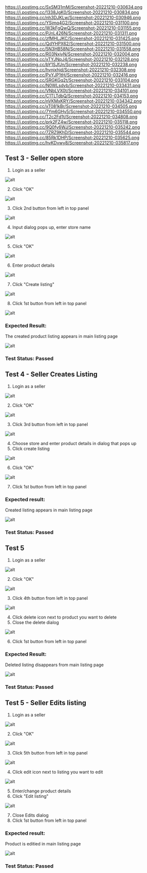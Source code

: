 https://i.postimg.cc/SxSM31mM/Screenshot-20221210-030634.png
https://i.postimg.cc/1338JgK0/Screenshot-20221210-030834.png
https://i.postimg.cc/nh3DJKLw/Screenshot-20221210-030946.png
https://i.postimg.cc/YSjmq4G2/Screenshot-20221210-031100.png
https://i.postimg.cc/W3kFgQwQ/Screenshot-20221210-031155.png
https://i.postimg.cc/PJnL426N/Screenshot-20221210-031311.png
https://i.postimg.cc/zfMHLJKC/Screenshot-20221210-031425.png
https://i.postimg.cc/QdYHPX62/Screenshot-20221210-031500.png
https://i.postimg.cc/5N3HB58N/Screenshot-20221210-031558.png
https://i.postimg.cc/R03NxjyN/Screenshot-20221210-032004.png
https://i.postimg.cc/xTYJNpJ4/Screenshot-20221210-032128.png
https://i.postimg.cc/bY1SJfJn/Screenshot-20221210-032238.png
https://i.postimg.cc/hvnjxhjd/Screenshot-20221210-032308.png
https://i.postimg.cc/PxYJP1tH/Screenshot-20221210-032416.png
https://i.postimg.cc/SRGKGq2t/Screenshot-20221210-033104.png
https://i.postimg.cc/N0WLsdvb/Screenshot-20221210-033431.png
https://i.postimg.cc/VNbLVX0t/Screenshot-20221210-034101.png
https://i.postimg.cc/C1TLTdbQ/Screenshot-20221210-034153.png
https://i.postimg.cc/nVKMxKRY/Screenshot-20221210-034342.png
https://i.postimg.cc/xT081kBr/Screenshot-20221210-034505.png
https://i.postimg.cc/7Ym6GHy5/Screenshot-20221210-034550.png
https://i.postimg.cc/T2c2Fd1t/Screenshot-20221210-034808.png
https://i.postimg.cc/prk2FZ4w/Screenshot-20221210-035118.png
https://i.postimg.cc/9Q0fy6WJ/Screenshot-20221210-035242.png
https://i.postimg.cc/7ZRZ9KhD/Screenshot-20221210-035544.png
https://i.postimg.cc/85Rk1DHP/Screenshot-20221210-035625.png
https://i.postimg.cc/hvKDvwy8/Screenshot-20221210-035817.png


## Test 3 - Seller open store
1. Login as a seller

![alt](https://i.postimg.cc/SxSM31mM/Screenshot-20221210-030634.png)

2. Click "OK"

![alt](https://i.postimg.cc/1338JgK0/Screenshot-20221210-030834.png)

3. Click 2nd button from left in top panel

![alt](https://i.postimg.cc/nh3DJKLw/Screenshot-20221210-030946.png)

4. Input dialog pops up, enter store name

![alt](https://i.postimg.cc/YSjmq4G2/Screenshot-20221210-031100.png)

5. Click "OK"

![alt](https://i.postimg.cc/W3kFgQwQ/Screenshot-20221210-031155.png)

6. Enter product details

![alt](https://i.postimg.cc/PJnL426N/Screenshot-20221210-031311.png)

7. Click "Create listing"

![alt](https://i.postimg.cc/zfMHLJKC/Screenshot-20221210-031425.png)

8. Click 1st button from left in top panel

![alt](https://i.postimg.cc/QdYHPX62/Screenshot-20221210-031500.png)

### Expected Result:
The created product listing appears in main listing page

![alt](https://i.postimg.cc/5N3HB58N/Screenshot-20221210-031558.png)

### Test Status: Passed

## Test 4 - Seller Creates Listing

1. Login as a seller

![alt](https://i.postimg.cc/SxSM31mM/Screenshot-20221210-030634.png)

2. Click "OK"

![alt](https://i.postimg.cc/R03NxjyN/Screenshot-20221210-032004.png)

3. Click 3rd button from left in top panel

![alt](https://i.postimg.cc/xTYJNpJ4/Screenshot-20221210-032128.png)

4. Choose store and enter product details in dialog that pops up
5. Click create listing

![alt](https://i.postimg.cc/bY1SJfJn/Screenshot-20221210-032238.png)

6. Click "OK"

![alt](https://i.postimg.cc/hvnjxhjd/Screenshot-20221210-032308.png)

7. Click 1st button from left in top panel

### Expected result:
Created listing appears in main listing page

![alt](https://i.postimg.cc/PxYJP1tH/Screenshot-20221210-032416.png)

### Test Status: Passed

## Test 5

1. Login as a seller

![alt](https://i.postimg.cc/SxSM31mM/Screenshot-20221210-030634.png)

2. Click "OK"

![alt](https://i.postimg.cc/1338JgK0/Screenshot-20221210-030834.png)

3. Click 4th button from left in top panel

![alt](https://i.postimg.cc/N0WLsdvb/Screenshot-20221210-033431.png)

4. Click delete icon next to product you want to delete
5. Close the delete dialog

![alt](https://i.postimg.cc/VNbLVX0t/Screenshot-20221210-034101.png)

6. Click 1st button from left in top panel

### Expected Result:
Deleted listing disappears from main listing page

![alt](https://i.postimg.cc/C1TLTdbQ/Screenshot-20221210-034153.png)

### Test Status: Passed

## Test 5 - Seller Edits listing

1. Login as a seller

![alt](https://i.postimg.cc/SxSM31mM/Screenshot-20221210-030634.png)

2. Click "OK"

![alt](https://i.postimg.cc/1338JgK0/Screenshot-20221210-030834.png)

3. Click 5th button from left in top panel

![alt](https://i.postimg.cc/nVKMxKRY/Screenshot-20221210-034342.png)

4. Click edit icon next to listing you want to edit

![alt](https://i.postimg.cc/xT081kBr/Screenshot-20221210-034505.png)

5. Enter/change product details
6. Click "Edit listing"

![alt](https://i.postimg.cc/7Ym6GHy5/Screenshot-20221210-034550.png)

7. Close Edits dialog
8. Click 1st button from left in top panel

### Expected result:
Product is editied in main listing page

![alt](https://i.postimg.cc/T2c2Fd1t/Screenshot-20221210-034808.png)

### Test Status: Passed
